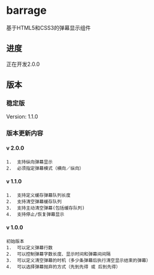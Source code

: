 # barrage
基于HTML5和CSS3的弹幕显示组件


## 进度
正在开发2.0.0

## 版本

### 稳定版
Version: 1.1.0

### 版本更新内容

#### v 2.0.0
	1.	支持纵向弹幕显示
	2.	必须指定弹幕模式（横向／纵向）

#### v 1.1.0
	1.	支持定义缓存弹幕队列长度
	2.	支持清空弹幕缓存队列
	3.	支持主动清空弹幕(包括缓存队列)
	4.	支持停止/恢复弹幕显示

#### v 1.0.0
    初始版本
    1.	可以定义弹幕行数
    2.	可以控制弹幕字数长度、显示时间和弹幕间间隔
    3.	可以定义清空弹幕的时机（多少条弹幕后执行清空显示结束的弹幕）
    4.	可以选择弹幕抛弃的方式（先到先得 或 后到先得）

